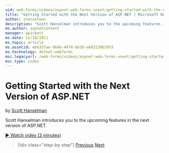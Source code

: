 ```yaml
---
uid: web-forms/videos/aspnet-web-forms-vnext/getting-started-with-the-next-version-of-aspnet
title: "Getting Started with the Next Version of ASP.NET | Microsoft Docs"
author: shanselman
description: "Scott Hanselman introduces you to the upcoming features in the next version of ASP.NET."
ms.author: aspnetcontent
manager: wpickett
ms.date: 11/18/2011
ms.topic: article
ms.assetid: ebe337ae-9646-49f4-bb38-e6d3138b39fd
ms.technology: dotnet-webforms
msc.legacyurl: /web-forms/videos/aspnet-web-forms-vnext/getting-started-with-the-next-version-of-aspnet
msc.type: video
---
```

Getting Started with the Next Version of ASP.NET
====================
by [Scott Hanselman](https://github.com/shanselman)

Scott Hanselman introduces you to the upcoming features in the next version of ASP.NET.

[&#9654; Watch video (3 minutes)](https://channel9.msdn.com/Blogs/ASP-NET-Site-Videos/getting-started-with-the-next-version-of-aspnet)

> [!div class="step-by-step"]
> [Previous](aspnet-vnext-videos-bundling-and-minification.md)
> [Next](aspnet-and-web-tools-20122.md)
